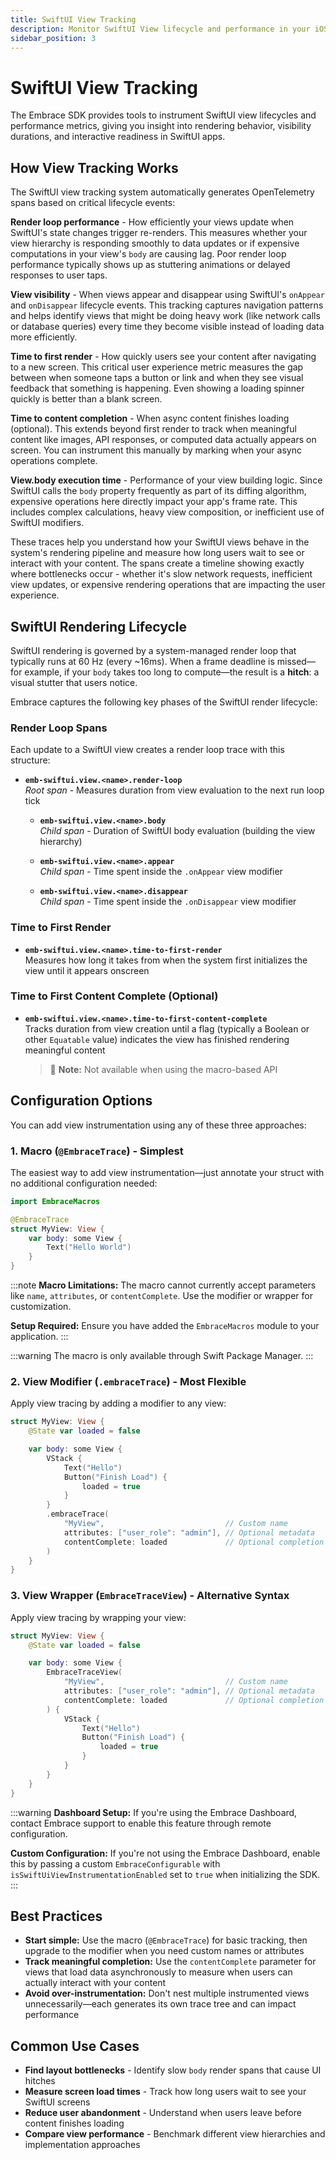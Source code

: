 ```yaml
---
title: SwiftUI View Tracking
description: Monitor SwiftUI View lifecycle and performance in your iOS app
sidebar_position: 3
---
```


# SwiftUI View Tracking

The Embrace SDK provides tools to instrument SwiftUI view lifecycles and performance metrics, giving you insight into rendering behavior, visibility durations, and interactive readiness in SwiftUI apps.

## How View Tracking Works

The SwiftUI view tracking system automatically generates OpenTelemetry spans based on critical lifecycle events:

**Render loop performance** - How efficiently your views update when SwiftUI's state changes trigger re-renders. This measures whether your view hierarchy is responding smoothly to data updates or if expensive computations in your view's `body` are causing lag. Poor render loop performance typically shows up as stuttering animations or delayed responses to user taps.

**View visibility** - When views appear and disappear using SwiftUI's `onAppear` and `onDisappear` lifecycle events. This tracking captures navigation patterns and helps identify views that might be doing heavy work (like network calls or database queries) every time they become visible instead of loading data more efficiently.

**Time to first render** - How quickly users see your content after navigating to a new screen. This critical user experience metric measures the gap between when someone taps a button or link and when they see visual feedback that something is happening. Even showing a loading spinner quickly is better than a blank screen.

**Time to content completion** - When async content finishes loading (optional). This extends beyond first render to track when meaningful content like images, API responses, or computed data actually appears on screen. You can instrument this manually by marking when your async operations complete.

**View.body execution time** - Performance of your view building logic. Since SwiftUI calls the `body` property frequently as part of its diffing algorithm, expensive operations here directly impact your app's frame rate. This includes complex calculations, heavy view composition, or inefficient use of SwiftUI modifiers.

These traces help you understand how your SwiftUI views behave in the system's rendering pipeline and measure how long users wait to see or interact with your content. The spans create a timeline showing exactly where bottlenecks occur - whether it's slow network requests, inefficient view updates, or expensive rendering operations that are impacting the user experience.

## SwiftUI Rendering Lifecycle

SwiftUI rendering is governed by a system-managed render loop that typically runs at 60 Hz (every ~16ms). When a frame deadline is missed—for example, if your `body` takes too long to compute—the result is a **hitch**: a visual stutter that users notice.

Embrace captures the following key phases of the SwiftUI render lifecycle:

### Render Loop Spans

Each update to a SwiftUI view creates a render loop trace with this structure:

- **`emb-swiftui.view.<name>.render-loop`**  
  *Root span* - Measures duration from view evaluation to the next run loop tick

  - **`emb-swiftui.view.<name>.body`**  
    *Child span* - Duration of SwiftUI body evaluation (building the view hierarchy)

  - **`emb-swiftui.view.<name>.appear`**  
    *Child span* - Time spent inside the `.onAppear` view modifier

  - **`emb-swiftui.view.<name>.disappear`**  
    *Child span* - Time spent inside the `.onDisappear` view modifier

### Time to First Render

- **`emb-swiftui.view.<name>.time-to-first-render`**  
  Measures how long it takes from when the system first initializes the view until it appears onscreen

### Time to First Content Complete (Optional)

- **`emb-swiftui.view.<name>.time-to-first-content-complete`**  
  Tracks duration from view creation until a flag (typically a Boolean or other `Equatable` value) indicates the view has finished rendering meaningful content

  > 📝 **Note:** Not available when using the macro-based API

## Configuration Options

You can add view instrumentation using any of these three approaches:

### 1. Macro (`@EmbraceTrace`) - Simplest

The easiest way to add view instrumentation—just annotate your struct with no additional configuration needed:

```swift
import EmbraceMacros

@EmbraceTrace
struct MyView: View {
    var body: some View {
        Text("Hello World")
    }
}
```

:::note
**Macro Limitations:** The macro cannot currently accept parameters like `name`, `attributes`, or `contentComplete`. Use the modifier or wrapper for customization.

**Setup Required:** Ensure you have added the `EmbraceMacros` module to your application.
:::

:::warning
The macro is only available through Swift Package Manager.
:::

### 2. View Modifier (`.embraceTrace`) - Most Flexible

Apply view tracing by adding a modifier to any view:

```swift
struct MyView: View {
    @State var loaded = false

    var body: some View {
        VStack {
            Text("Hello")
            Button("Finish Load") {
                loaded = true
            }
        }
        .embraceTrace(
            "MyView",                           // Custom name
            attributes: ["user_role": "admin"], // Optional metadata
            contentComplete: loaded             // Optional completion flag
        )
    }
}
```

### 3. View Wrapper (`EmbraceTraceView`) - Alternative Syntax

Apply view tracing by wrapping your view:

```swift
struct MyView: View {
    @State var loaded = false

    var body: some View {
        EmbraceTraceView(
            "MyView",                           // Custom name
            attributes: ["user_role": "admin"], // Optional metadata
            contentComplete: loaded             // Optional completion flag
        ) {
            VStack {
                Text("Hello")
                Button("Finish Load") {
                    loaded = true
                }
            }
        }
    }
}
```

:::warning
**Dashboard Setup:** If you're using the Embrace Dashboard, contact Embrace support to enable this feature through remote configuration.

**Custom Configuration:** If you're not using the Embrace Dashboard, enable this by passing a custom `EmbraceConfigurable` with `isSwiftUiViewInstrumentationEnabled` set to `true` when initializing the SDK.
:::

## Best Practices

- **Start simple:** Use the macro (`@EmbraceTrace`) for basic tracking, then upgrade to the modifier when you need custom names or attributes
- **Track meaningful completion:** Use the `contentComplete` parameter for views that load data asynchronously to measure when users can actually interact with your content
- **Avoid over-instrumentation:** Don't nest multiple instrumented views unnecessarily—each generates its own trace tree and can impact performance

## Common Use Cases

- **Find layout bottlenecks** - Identify slow `body` render spans that cause UI hitches
- **Measure screen load times** - Track how long users wait to see your SwiftUI screens
- **Reduce user abandonment** - Understand when users leave before content finishes loading
- **Compare view performance** - Benchmark different view hierarchies and implementation approaches